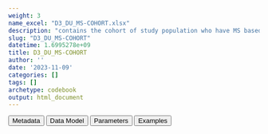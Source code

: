 ```yaml
---
weight: 3
name_excel: "D3_DU_MS-COHORT.xlsx"
description: "contains the cohort of study population who have MS based on the algorithm chosen at the end of SAP1"
slug: "D3_DU_MS-COHORT"
datetime: 1.6995278e+09
title: D3_DU_MS-COHORT
author: ''
date: '2023-11-09'
categories: []
tags: []
archetype: codebook
output: html_document
---
```


<script src="/rmarkdown-libs/core-js/shim.min.js"></script>
<script src="/rmarkdown-libs/react/react.min.js"></script>
<script src="/rmarkdown-libs/react/react-dom.min.js"></script>
<script src="/rmarkdown-libs/reactwidget/react-tools.js"></script>
<script src="/rmarkdown-libs/htmlwidgets/htmlwidgets.js"></script>
<link href="/rmarkdown-libs/reactable/reactable.css" rel="stylesheet" />
<script src="/rmarkdown-libs/reactable-binding/reactable.js"></script>
<div class="tab">
<button class="tablinks" onclick="openCity(event, &#39;Metadata&#39;)" id="defaultOpen">Metadata</button>
<button class="tablinks" onclick="openCity(event, &#39;Data Model&#39;)">Data Model</button>
<button class="tablinks" onclick="openCity(event, &#39;Parameters&#39;)">Parameters</button>
<button class="tablinks" onclick="openCity(event, &#39;Examples&#39;)">Examples</button>
</div>
<div id="Metadata" class="tabcontent">
<div id="htmlwidget-1" class="reactable html-widget " style="width:auto;height:600px;"></div>
<script type="application/json" data-for="htmlwidget-1">{"x":{"tag":{"name":"Reactable","attribs":{"data":{"medatata_name":["Name of the dataset","Content of the dataset","Unit of observation","Dataset where the list of UoOs is fully listed and with 1 record per UoO","How many observations per UoO","Variables capturing the UoO","Primary key","Parameters",null,null,null,null,null,null,null,null,null,null,null,null],"metadata_content":["D3_DU_OUTCOME-COHORT","contains the cohort of study population who have MS based on the algorithm chosen at the end of SAP1","a person who is in the study population of SAP1 and date of OUTCOME inside its study period",null,"1.0","person_id","person_id",null,null,null,null,null,null,null,null,null,null,null,null,null]},"columns":[{"id":"medatata_name","name":"medatata_name","type":"character"},{"id":"metadata_content","name":"metadata_content","type":"character"}],"sortable":false,"searchable":true,"pagination":false,"highlight":true,"bordered":true,"striped":true,"style":{"maxWidth":1800},"height":"600px","dataKey":"a609c569bede40c2cadd7f6ae7785223"},"children":[]},"class":"reactR_markup"},"evals":[],"jsHooks":[]}</script>
</div>
<div id="Data Model" class="tabcontent">
<div id="htmlwidget-2" class="reactable html-widget " style="width:auto;height:600px;"></div>
<script type="application/json" data-for="htmlwidget-2">{"x":{"tag":{"name":"Reactable","attribs":{"data":{"VarName":["person_id","birth_date","cohort_entry_date","date_diagnosis_OUTCOME","cohort_exit_date",null,null,null,null,null,null,null,null,null,null,null,null,null,null,null],"Description":["unique person identifier",null,"Date when the person enters the study","Date when the person enters the study","Date when the person exits the study",null,null,null,null,null,null,null,null,null,null,null,null,null,null,null],"Format":["character",null,"date","date","date",null,null,null,null,null,null,null,null,null,null,null,null,null,null,null],"Vocabulary":["from CDM PERSONS",null,null,null,null,null,null,null,null,null,null,null,null,null,null,null,null,null,null,null],"Parameters":[null,null,null,null,null,null,null,null,null,null,null,null,null,null,null,null,null,null,null,null],"Notes and examples":[null,null,null,null,null,null,null,null,null,null,null,null,null,null,null,null,null,null,null,null],"Source tables and variables":["D3_algorithm_OUTCOME/person_id","D3_study_population_SAP1/birth_date","D3_study_population_SAP1/cohort_entry_date","D3_algorithm_OUTCOME/date","D3_study_population_SAP1/cohort_exit_date",null,null,null,null,null,null,null,null,null,null,null,null,null,null,null],"Retrieved":["yes","yes","yes","yes","yes",null,null,null,null,null,null,null,null,null,null,null,null,null,null,null],"Calculated":[null,null,null,null,null,null,null,null,null,null,null,null,null,null,null,null,null,null,null,null],"Algorithm_id":[null,null,null,null,null,null,null,null,null,null,null,null,null,null,null,null,null,null,null,null],"Rule":["Selected from D3_algorithms_OUTCOME where algorithm == OUTCOME_x",null,null,null,null,null,null,null,null,null,null,null,null,null,null,null,null,null,null,null]},"columns":[{"id":"VarName","name":"VarName","type":"character"},{"id":"Description","name":"Description","type":"character"},{"id":"Format","name":"Format","type":"character"},{"id":"Vocabulary","name":"Vocabulary","type":"character"},{"id":"Parameters","name":"Parameters","type":"logical"},{"id":"Notes and examples","name":"Notes and examples","type":"logical"},{"id":"Source tables and variables","name":"Source tables and variables","type":"character"},{"id":"Retrieved","name":"Retrieved","type":"character"},{"id":"Calculated","name":"Calculated","type":"logical"},{"id":"Algorithm_id","name":"Algorithm_id","type":"logical"},{"id":"Rule","name":"Rule","type":"character"}],"sortable":false,"searchable":true,"pagination":false,"highlight":true,"bordered":true,"striped":true,"style":{"maxWidth":1800},"height":"600px","dataKey":"8e76b5fad7f492b8b29900a87224baef"},"children":[]},"class":"reactR_markup"},"evals":[],"jsHooks":[]}</script>
</div>
<div id="Parameters" class="tabcontent">
<div id="htmlwidget-3" class="reactable html-widget " style="width:auto;height:600px;"></div>
<script type="application/json" data-for="htmlwidget-3">{"x":{"tag":{"name":"Reactable","attribs":{"data":{"parameter in the variable name":["n","n","n","n","n","n","OUTCOME","x","x","x","x","x",null,null,null,null,null,null,null,null],"values":["10.0","8.0","5.0","3.0","2.0","1.0","MS","1.0","2.0","3.0","4.0","5.0",null,null,null,null,null,null,null,null],"name of macro":[null,null,null,null,null,null,null,null,null,null,null,null,null,null,null,null,null,null,null,null]},"columns":[{"id":"parameter in the variable name","name":"parameter in the variable name","type":"character"},{"id":"values","name":"values","type":"character"},{"id":"name of macro","name":"name of macro","type":"logical"}],"sortable":false,"searchable":true,"pagination":false,"highlight":true,"bordered":true,"striped":true,"style":{"maxWidth":1800},"height":"600px","dataKey":"7f3ccf83fae305ec792272303b32069e"},"children":[]},"class":"reactR_markup"},"evals":[],"jsHooks":[]}</script>
</div>
<div id="Examples" class="tabcontent">
<div id="htmlwidget-4" class="reactable html-widget " style="width:auto;height:600px;"></div>
<script type="application/json" data-for="htmlwidget-4">{"x":{"tag":{"name":"Reactable","attribs":{"data":{"person_id":["P00010","P00042","P01069","P01359","P02423","P03855","P04030","P06575","P06637","P07238","P08503",null,null,null,null,null,null,null,null,null],"entry_spell_category":["2021-01-12T00:00:00Z","2020-05-25T00:00:00Z","2021-01-16T00:00:00Z","2021-04-27T00:00:00Z","2020-12-28T00:00:00Z","2021-02-06T00:00:00Z","2021-02-11T00:00:00Z","2020-05-30T00:00:00Z","2021-06-29T00:00:00Z","2021-05-07T00:00:00Z","2021-04-04T00:00:00Z",null,null,null,null,null,null,null,null,null],"birth_date":["2001-01-12T00:00:00Z","2000-05-25T00:00:00Z","1999-10-06T00:00:00Z","1999-02-16T00:00:00Z","1998-06-29T00:00:00Z","1997-11-09T00:00:00Z","1997-03-22T00:00:00Z","1996-08-02T00:00:00Z","1995-12-14T00:00:00Z","1995-04-26T00:00:00Z","1994-09-06T00:00:00Z",null,null,null,null,null,null,null,null,null],"cohort_entry_date":["2021-01-12T00:00:00Z","2020-07-25T00:00:00Z","2020-02-05T00:00:00Z","2019-08-18T00:00:00Z","2019-02-28T00:00:00Z","2018-09-10T00:00:00Z","2018-03-23T00:00:00Z","2017-10-03T00:00:00Z","2017-04-15T00:00:00Z","2016-10-26T00:00:00Z","2016-05-08T00:00:00Z",null,null,null,null,null,null,null,null,null],"cohort_exit_date":["2021-01-12T00:00:00Z","2021-05-25T00:00:00Z","2021-10-05T00:00:00Z","2022-02-15T00:00:00Z","2022-06-28T00:00:00Z","2022-11-08T00:00:00Z","2023-03-21T00:00:00Z","2023-08-01T00:00:00Z","2023-12-12T00:00:00Z","2024-04-23T00:00:00Z","2024-09-03T00:00:00Z",null,null,null,null,null,null,null,null,null],"age_at_entry_spell_category":[15,16,17,18,19,20,21,22,23,24,25,"NA","NA","NA","NA","NA","NA","NA","NA","NA"],"for_n_years_in_study":[1,2,3,4,5,6,7,8,9,10,11,"NA","NA","NA","NA","NA","NA","NA","NA","NA"]},"columns":[{"id":"person_id","name":"person_id","type":"character"},{"id":"entry_spell_category","name":"entry_spell_category","type":"Date"},{"id":"birth_date","name":"birth_date","type":"Date"},{"id":"cohort_entry_date","name":"cohort_entry_date","type":"Date"},{"id":"cohort_exit_date","name":"cohort_exit_date","type":"Date"},{"id":"age_at_entry_spell_category","name":"age_at_entry_spell_category","type":"numeric"},{"id":"for_n_years_in_study","name":"for_n_years_in_study","type":"numeric"}],"sortable":false,"searchable":true,"pagination":false,"highlight":true,"bordered":true,"striped":true,"style":{"maxWidth":1800},"height":"600px","dataKey":"9057983800b683a09b2e7bd5de887e39"},"children":[]},"class":"reactR_markup"},"evals":[],"jsHooks":[]}</script>
</div>
